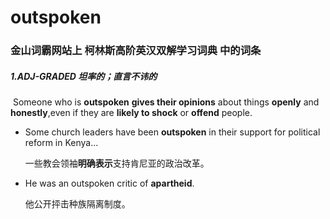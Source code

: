# outspoken

### 金山词霸网站上 柯林斯高阶英汉双解学习词典 中的词条

##### 1.ADJ-GRADED 坦率的；直言不讳的

​	Someone who is **outspoken** **gives their opinions** about things **openly** and **honestly**,even if they are **likely to shock** or **offend** people.

- Some church leaders have been **outspoken** in their support for political reform in Kenya...

  一些教会领袖**明确表示**支持肯尼亚的政治改革。

- He was an outspoken critic of **apartheid**.

  他公开抨击种族隔离制度。